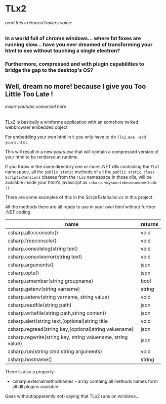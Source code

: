 # TLx2

###### *read this in HonestTrailers voice:*
### In a world full of chrome windows... where fat foxes are running slow... have you ever dreamed of transforming your html to exe without touching a single electron?
### Furthermore, compressed and with plugin capabilities to bridge the gap to the desktop's OS?
## Well, dream no more! because I give you **Too Little Too Late** !
###### *insert youtube comercial here*

TLx2 is basically a winforms application with an somehow twiked webbrowser embedded object

For embedding your own html in it you only have to do `Tlx2.exe -add yours.html`.

This will result in a new *yours.exe* that will contain a compressed version of your html to be rendered at runtime.

If you throw in the same directory one or more .NET dlls containing the `TLx2` namespace, all the `public static` methods of all the `public static class ScriptExtensions` classes from the `TLx2` namespace in those dlls, will be available inside your html's javascript as `csharp.<mysoontobeawsomemethod>()`.

There are some examples of this in the *ScriptExtension.cs* in this project.

All the methods there are all ready to use in your own html without further .NET coding:

|name|returns|
|---|---|
|csharp.allocconsole()|void|
|csharp.freeconsole()|void|
|csharp.consolelog(string text)|void|
|csharp.consoleerror(string text)|void|
|csharp.arguments()|json|
|csharp.opts()|json|
|csharp.ismember(string groupname)|bool|
|csharp.getenv(string varname)|string|
|csharp.setenv(string varname, string value)|void|
|csharp.readfile(string path)|json|
|csharp.writefile(string path,string content)|json|
|csharp.alert(string text,(optional)string title|void|
|csharp.regread(string key,(optional)string valuename)|json|
|csharp.regwrite(string key, string valuename, string value)|json|
|csharp.run(string cmd,string arguments)|void|
|csharp.hostname()|string|

There is also a property:
- csharp.externalmethodnames - array containg all methods names form all dll plugins available

Goes without(apperently not) saying that TLx2 runs on windows...
